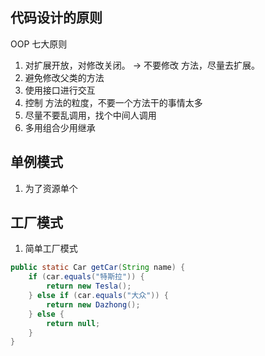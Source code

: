 ## 代码设计的原则
OOP 七大原则
1. 对扩展开放，对修改关闭。 -> 不要修改 方法，尽量去扩展。
2. 避免修改父类的方法
3. 使用接口进行交互
4. 控制 方法的粒度，不要一个方法干的事情太多
5. 尽量不要乱调用，找个中间人调用
6. 多用组合少用继承

## 单例模式
1. 为了资源单个

## 工厂模式
1. 简单工厂模式 

```java
public static Car getCar(String name) {
    if (car.equals("特斯拉")) {
        return new Tesla();
    } else if (car.equals("大众")) {
        return new Dazhong();
    } else {
        return null;
    }
}
```